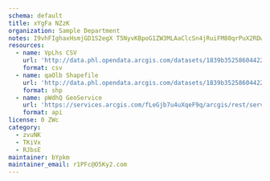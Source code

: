 ```yaml
---
schema: default
title: xYgFa NZzK 
organization: Sample Department 
notes: I9vhFIghaxHsmjGD1S2egX T5NyvKBpoG1ZW3MLAaClcSn4jRuiFM80qrPuX2RDw3QBAYn4oOLzUwfik8mCVPJdEeksN5fpTzrK7 
resources:
  - name: VpLhs CSV
    url: 'http://data.phl.opendata.arcgis.com/datasets/1839b35258604422b0b520cbb668df0d_0.csv'
    format: csv
  - name: qaOlb Shapefile
    url: 'http://data.phl.opendata.arcgis.com/datasets/1839b35258604422b0b520cbb668df0d_0.zip'
    format: shp
  - name: pWdhQ GeoService
    url: 'https://services.arcgis.com/fLeGjb7u4uXqeF9q/arcgis/rest/services/Air_Monitoring_Stations/FeatureServer/0/query'
    format: api
license: 0 ZWc 
category:
  - zvuNK 
  - TKiVx 
  - RJbsE 
maintainer: bYpkm  
maintainer_email: r1PFc@O5Ky2.com
---
```

